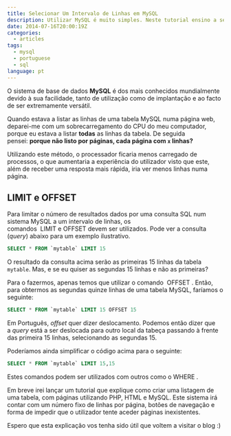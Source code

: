 ```yaml
---
title: Selecionar Um Intervalo de Linhas em MySQL
description: Utilizar MySQL é muito simples. Neste tutorial ensino a selecionar apenas um intervalo de linhas em MySQL.
date: 2014-07-16T20:00:19Z
categories:
  - articles
tags:
  - mysql
  - portuguese
  - sql
language: pt
---
```


O sistema de base de dados **MySQL** é dos mais conhecidos mundialmente devido à sua facilidade, tanto de utilização como de implantação e ao facto de ser extremamente versátil.

<!--more-->

Quando estava a listar as linhas de uma tabela MySQL numa página web, deparei-me com um sobrecarregamento do CPU do meu computador, porque eu estava a listar **todas** as linhas da tabela. De seguida pensei: **porque não listo por páginas, cada página com `x` linhas?**

Utilizando este método, o processador ficaria menos carregado de processos, o que aumentaria a experiência do utilizador visto que este, além de receber uma resposta mais rápida, iria ver menos linhas numa página.

## LIMIT e OFFSET

Para limitar o número de resultados dados por uma consulta SQL num sistema MySQL a um intervalo de linhas, os comandos  LIMIT e OFFSET devem ser utilizados. Pode ver a consulta (*query*) abaixo para um exemplo ilustrativo.

```sql
SELECT * FROM `mytable` LIMIT 15
```

O resultado da consulta acima serão as primeiras 15 linhas da tabela `mytable`. Mas, e se eu quiser as segundas 15 linhas e não as primeiras?

Para o fazermos, apenas temos que utilizar o comando  OFFSET . Então, para obtermos as segundas quinze linhas de uma tabela MySQL, faríamos o seguinte:

```sql
SELECT * FROM `mytable` LIMIT 15 OFFSET 15
```

Em Português, *offset* quer dizer deslocamento. Podemos então dizer que a *query* está a ser deslocada para outro local da tabeça passando à frente das primeira 15 linhas, selecionando as segundas 15.

Poderíamos ainda simplificar o código acima para o seguinte:

```sql
SELECT * FROM `mytable` LIMIT 15,15
```

Estes comandos podem ser utilizados com outros como o WHERE .

Em breve irei lançar um tutorial que explique como criar uma listagem de uma tabela, com páginas utilizando PHP, HTML e MySQL. Este sistema irá contar com um número fixo de linhas por página, botões de navegação e forma de impedir que o utilizador tente aceder páginas inexistentes.

Espero que esta explicação vos tenha sido útil que voltem a visitar o blog :)
